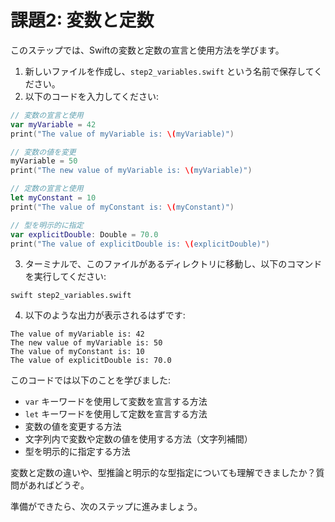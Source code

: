 
# 課題2: 変数と定数

このステップでは、Swiftの変数と定数の宣言と使用方法を学びます。

1. 新しいファイルを作成し、`step2_variables.swift` という名前で保存してください。
2. 以下のコードを入力してください:

```swift
// 変数の宣言と使用
var myVariable = 42
print("The value of myVariable is: \(myVariable)")

// 変数の値を変更
myVariable = 50
print("The new value of myVariable is: \(myVariable)")

// 定数の宣言と使用
let myConstant = 10
print("The value of myConstant is: \(myConstant)")

// 型を明示的に指定
var explicitDouble: Double = 70.0
print("The value of explicitDouble is: \(explicitDouble)")
```

3. ターミナルで、このファイルがあるディレクトリに移動し、以下のコマンドを実行してください:

```
swift step2_variables.swift
```

4. 以下のような出力が表示されるはずです:

```
The value of myVariable is: 42
The new value of myVariable is: 50
The value of myConstant is: 10
The value of explicitDouble is: 70.0
```

このコードでは以下のことを学びました:

- `var` キーワードを使用して変数を宣言する方法
- `let` キーワードを使用して定数を宣言する方法
- 変数の値を変更する方法
- 文字列内で変数や定数の値を使用する方法（文字列補間）
- 型を明示的に指定する方法

変数と定数の違いや、型推論と明示的な型指定についても理解できましたか？質問があればどうぞ。

準備ができたら、次のステップに進みましょう。
